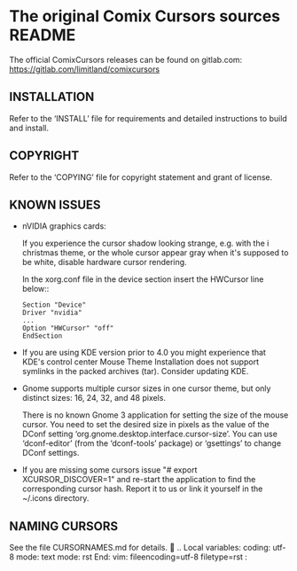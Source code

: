# The original Comix Cursors sources README

The official ComixCursors releases can be found on gitlab.com:
<https://gitlab.com/limitland/comixcursors>


INSTALLATION
------------

Refer to the ‘INSTALL’ file for requirements and detailed instructions
to build and install.

COPYRIGHT
---------

Refer to the ‘COPYING’ file for copyright statement and grant of
license.


KNOWN ISSUES
------------

* nVIDIA graphics cards:

  If you experience the cursor shadow looking strange, e.g. with the i
  christmas theme, or the whole cursor appear gray when it's supposed to be
  white, disable hardware cursor rendering.

  In the xorg.conf file in the device section insert the HWCursor line
  below::

      Section "Device"
      Driver "nvidia"
      ...
      Option "HWCursor" "off"
      EndSection

* If you are using KDE version prior to 4.0 you might experience that
  KDE's control center Mouse Theme Installation does not support symlinks
  in the packed archives (tar). Consider updating KDE.

* Gnome supports multiple cursor sizes in one cursor theme, but only
  distinct sizes: 16, 24, 32, and 48 pixels.

  There is no known Gnome 3 application for setting the size of the mouse
  cursor. You need to set the desired size in pixels as the value of the
  DConf setting ‘org.gnome.desktop.interface.cursor-size’. You can use
  ‘dconf-editor’ (from the ‘dconf-tools’ package) or ‘gsettings’ to change
  DConf settings.

* If you are missing some cursors issue "# export XCURSOR_DISCOVER=1"
  and re-start the application to find the corresponding cursor hash.
  Report it to us or link it yourself in the ~/.icons directory.


NAMING CURSORS
--------------

See the file CURSORNAMES.md for details.

..
    Local variables:
    coding: utf-8
    mode: text
    mode: rst
    End:
    vim: fileencoding=utf-8 filetype=rst :
